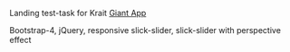Landing test-task for Krait  <a href="https://tatianaivanovav.github.io/Krait">Giant App</a>

Bootstrap-4, jQuery, responsive slick-slider, slick-slider with perspective effect

